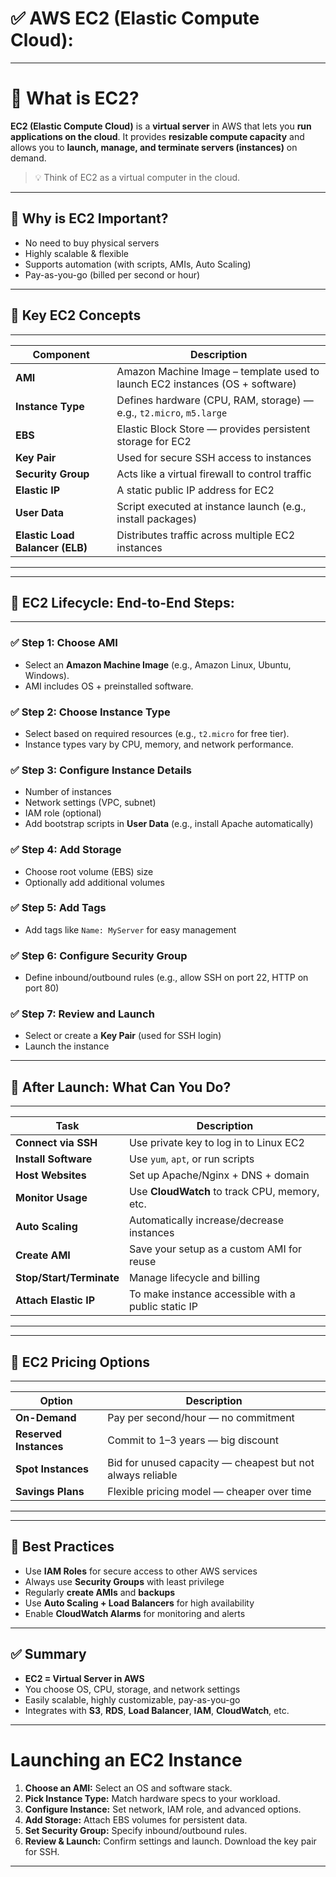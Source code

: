 
# ✅ AWS EC2 (Elastic Compute Cloud): 
---
# 🔷 What is EC2?
**EC2 (Elastic Compute Cloud)** is a **virtual server** in AWS that lets you **run applications on the cloud**. It provides **resizable compute capacity** and allows you to **launch, manage, and terminate servers (instances)** on demand.

> 💡 Think of EC2 as a virtual computer in the cloud.

---
## 🔷 Why is EC2 Important?
* No need to buy physical servers
* Highly scalable & flexible
* Supports automation (with scripts, AMIs, Auto Scaling)
* Pay-as-you-go (billed per second or hour)
---
## 🔷 Key EC2 Concepts
------------------------------------------------------------------------------------------------------------------
| Component                       | Description                                                                  |
| ------------------------------- | ---------------------------------------------------------------------------- |
| **AMI**                         | Amazon Machine Image – template used to launch EC2 instances (OS + software) |
| **Instance Type**               | Defines hardware (CPU, RAM, storage) — e.g., `t2.micro`, `m5.large`          |
| **EBS**                         | Elastic Block Store — provides persistent storage for EC2                    |
| **Key Pair**                    | Used for secure SSH access to instances                                      |
| **Security Group**              | Acts like a virtual firewall to control traffic                              |
| **Elastic IP**                  | A static public IP address for EC2                                           |
| **User Data**                   | Script executed at instance launch (e.g., install packages)                  |
| **Elastic Load Balancer (ELB)** | Distributes traffic across multiple EC2 instances                            |
------------------------------------------------------------------------------------------------------------------
---

## 🔷 EC2 Lifecycle: End-to-End Steps:
--------------------------------------
### ✅ Step 1: Choose AMI

* Select an **Amazon Machine Image** (e.g., Amazon Linux, Ubuntu, Windows).
* AMI includes OS + preinstalled software.

### ✅ Step 2: Choose Instance Type

* Select based on required resources (e.g., `t2.micro` for free tier).
* Instance types vary by CPU, memory, and network performance.

### ✅ Step 3: Configure Instance Details

* Number of instances
* Network settings (VPC, subnet)
* IAM role (optional)
* Add bootstrap scripts in **User Data** (e.g., install Apache automatically)

### ✅ Step 4: Add Storage

* Choose root volume (EBS) size
* Optionally add additional volumes

### ✅ Step 5: Add Tags

* Add tags like `Name: MyServer` for easy management

### ✅ Step 6: Configure Security Group

* Define inbound/outbound rules (e.g., allow SSH on port 22, HTTP on port 80)

### ✅ Step 7: Review and Launch

* Select or create a **Key Pair** (used for SSH login)
* Launch the instance

---

## 🔷 After Launch: What Can You Do?
---------------------------------------------------------------------------------
| Task                     | Description                                         |
| ------------------------ | --------------------------------------------------- |
| **Connect via SSH**      | Use private key to log in to Linux EC2              |
| **Install Software**     | Use `yum`, `apt`, or run scripts                    |
| **Host Websites**        | Set up Apache/Nginx + DNS + domain                  |
| **Monitor Usage**        | Use **CloudWatch** to track CPU, memory, etc.       |
| **Auto Scaling**         | Automatically increase/decrease instances           |
| **Create AMI**           | Save your setup as a custom AMI for reuse           |
| **Stop/Start/Terminate** | Manage lifecycle and billing                        |
| **Attach Elastic IP**    | To make instance accessible with a public static IP |
---------------------------------------------------------------------------------
---

## 🔷 EC2 Pricing Options
---------------------------------------------------------------------------------------
| Option                 | Description                                                |
| ---------------------- | ---------------------------------------------------------- |
| **On-Demand**          | Pay per second/hour — no commitment                        |
| **Reserved Instances** | Commit to 1–3 years — big discount                         |
| **Spot Instances**     | Bid for unused capacity — cheapest but not always reliable |
| **Savings Plans**      | Flexible pricing model — cheaper over time                 |
--------------------------------------------------------------------------------------
---

## 🔷 Best Practices

* Use **IAM Roles** for secure access to other AWS services
* Always use **Security Groups** with least privilege
* Regularly **create AMIs** and **backups**
* Use **Auto Scaling + Load Balancers** for high availability
* Enable **CloudWatch Alarms** for monitoring and alerts

---

## ✅ Summary

* **EC2 = Virtual Server in AWS**
* You choose OS, CPU, storage, and network settings
* Easily scalable, highly customizable, pay-as-you-go
* Integrates with **S3**, **RDS**, **Load Balancer**, **IAM**, **CloudWatch**, etc.

---
#  Launching an EC2 Instance
1. **Choose an AMI:** Select an OS and software stack.
2. **Pick Instance Type:** Match hardware specs to your workload.
3. **Configure Instance:** Set network, IAM role, and advanced options.
4. **Add Storage:** Attach EBS volumes for persistent data.
5. **Set Security Group:** Specify inbound/outbound rules.
6. **Review & Launch:** Confirm settings and launch. Download the key pair for SSH.
---



